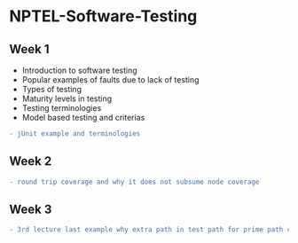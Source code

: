 # NPTEL-Software-Testing
## Week 1   
* Introduction to software testing  
* Popular examples of faults due to lack of testing  
* Types of testing  
* Maturity levels in testing  
* Testing terminologies  
* Model based testing and criterias  
```diff
- jUnit example and terminologies
```  
  
## Week 2  
```diff  
- round trip coverage and why it does not subsume node coverage  
```  
## Week 3  
```diff  
- 3rd lecture last example why extra path in test path for prime path coverage  
```

